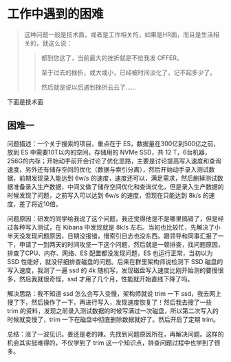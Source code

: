 # 工作中遇到的困难

> 这种问题一般是技术面，或者是工作相关的，如果是HR面，而且是生活相关的，就这么说：
>
> > 都到您这了，当前最大的挫折就是不给我发 OFFER。
> >
> > 至于过去的挫折，或大或小，已经被时间淡化了，记不起多少了。
> >
> > 然后就是说以后遇到挫折云云了......

下面是技术面

## 困难一

问题描述：一个关于搜索的项目，重点在于 ES，数据量在300亿到500亿之前，放到 ES 中需要10T以内的空间，存储用的 NVMe SSD，共 12 T，6台机器，256G的内存；开始动手前开会讨论了优化思路，主要是讨论提高写入速度和查询速度，另外还有储存空间的优化（数据与索引分离），然后开始动手录入测试数据，前期发现录入能达到 6w/s 的速度，速度还可以，满足需求，然后删掉测试数据准备录入生产数据，中间又做了储存空间优化和查询优化，但是录入生产数据的时候发现了问题，之前写入可以达到 6w/s 的速度，但现在只能达到 8k/s 的速度，差了将近10倍。

问题原因：研发的同学给我说了这个问题，我还觉得他是不是哪里搞错了，但是经过各种写入测试，在 Kibana 中发现就是 8k/s 左右。当初也比较忙，先解决了小半天没发现问题原因，日期没报错，慢索引日志也没东西。跟领导和同事汇报了一下，申请了一到两天的时间攻坚一下这个问题，然后就是一顿排查，找问题原因，排查了CPU、内存、网络、ES 配置都没发现问题，ES 也运行正常，当初以为 SSD 性能好，就没仔细排查磁盘的问题。后来在群里架构师说检测下 SSD 磁盘的写入速度，我测了一遍 ssd 的 4k 随机写，发现磁盘写入速度比刚开始测的要慢很多，然后我就很奇怪，ssd 才用了几个月，性能就开始直线下降了吗。

解决思路：我不知道 ssd 怎么会写入变慢，架构师就说 trim 一下 ssd，我去网上搜了下，然后操作了一下，再进行写入，发现速度恢复了！然后我去搜了一些 trim 的资料，发现之前录入测试数据的时候写满过一次磁盘，所以第二次写入的时候就变慢了，trim 一下在磁盘中彻底删除数据就好了。然后开启了定期 trim。

总结：涨了一波见识。姜还是老的辣。先找到问题原因所在，再解决问题。这样的机会其实挺难得的，不仅学到了 trim 这一个知识点，排查问题过程中也学到了很多。

